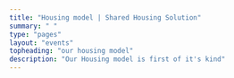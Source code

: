 ```yaml
---
title: "Housing model | Shared Housing Solution"
summary: " "
type: "pages"
layout: "events"
topheading: "our housing model"
description: "Our Housing model is first of it's kind"
---
```


